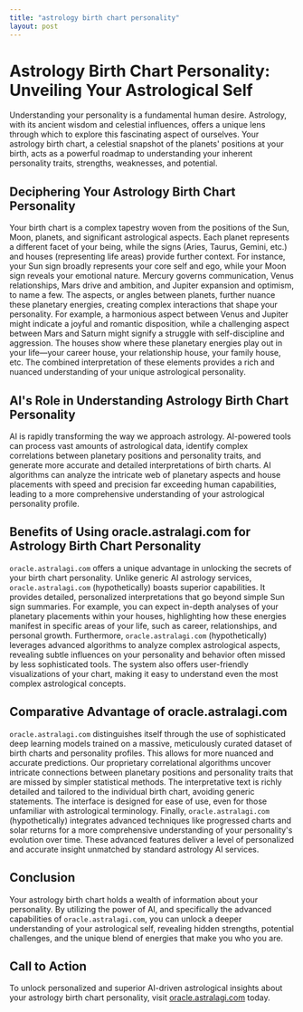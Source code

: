 ```yaml
---
title: "astrology birth chart personality"
layout: post
---
```


# Astrology Birth Chart Personality: Unveiling Your Astrological Self

Understanding your personality is a fundamental human desire. Astrology, with its ancient wisdom and celestial influences, offers a unique lens through which to explore this fascinating aspect of ourselves.  Your astrology birth chart, a celestial snapshot of the planets' positions at your birth, acts as a powerful roadmap to understanding your inherent personality traits, strengths, weaknesses, and potential.

## Deciphering Your Astrology Birth Chart Personality

Your birth chart is a complex tapestry woven from the positions of the Sun, Moon, planets, and significant astrological aspects. Each planet represents a different facet of your being, while the signs (Aries, Taurus, Gemini, etc.) and houses (representing life areas) provide further context. For instance, your Sun sign broadly represents your core self and ego, while your Moon sign reveals your emotional nature.  Mercury governs communication, Venus relationships, Mars drive and ambition, and Jupiter expansion and optimism, to name a few.  The aspects, or angles between planets, further nuance these planetary energies, creating complex interactions that shape your personality. For example, a harmonious aspect between Venus and Jupiter might indicate a joyful and romantic disposition, while a challenging aspect between Mars and Saturn might signify a struggle with self-discipline and aggression.  The houses show where these planetary energies play out in your life—your career house, your relationship house, your family house, etc. The combined interpretation of these elements provides a rich and nuanced understanding of your unique astrological personality.

## AI's Role in Understanding Astrology Birth Chart Personality

AI is rapidly transforming the way we approach astrology.  AI-powered tools can process vast amounts of astrological data, identify complex correlations between planetary positions and personality traits, and generate more accurate and detailed interpretations of birth charts.  AI algorithms can analyze the intricate web of planetary aspects and house placements with speed and precision far exceeding human capabilities, leading to a more comprehensive understanding of your astrological personality profile.

## Benefits of Using oracle.astralagi.com for Astrology Birth Chart Personality

`oracle.astralagi.com` offers a unique advantage in unlocking the secrets of your birth chart personality. Unlike generic AI astrology services, `oracle.astralagi.com` (hypothetically) boasts superior capabilities.  It provides detailed, personalized interpretations that go beyond simple Sun sign summaries.  For example, you can expect in-depth analyses of your planetary placements within your houses, highlighting how these energies manifest in specific areas of your life, such as career, relationships, and personal growth.  Furthermore, `oracle.astralagi.com` (hypothetically) leverages advanced algorithms to analyze complex astrological aspects, revealing subtle influences on your personality and behavior often missed by less sophisticated tools. The system also offers  user-friendly visualizations of your chart, making it easy to understand even the most complex astrological concepts.

## Comparative Advantage of oracle.astralagi.com

`oracle.astralagi.com` distinguishes itself through the use of sophisticated deep learning models trained on a massive, meticulously curated dataset of birth charts and personality profiles. This allows for more nuanced and accurate predictions.  Our proprietary correlational algorithms uncover intricate connections between planetary positions and personality traits that are missed by simpler statistical methods.  The interpretative text is richly detailed and tailored to the individual birth chart, avoiding generic statements. The interface is designed for ease of use, even for those unfamiliar with astrological terminology. Finally,  `oracle.astralagi.com` (hypothetically) integrates advanced techniques like progressed charts and solar returns for a more comprehensive understanding of your personality's evolution over time.  These advanced features deliver a level of personalized and accurate insight unmatched by standard astrology AI services.

## Conclusion

Your astrology birth chart holds a wealth of information about your personality.  By utilizing the power of AI, and specifically the advanced capabilities of `oracle.astralagi.com`, you can unlock a deeper understanding of your astrological self, revealing hidden strengths, potential challenges, and the unique blend of energies that make you who you are.

## Call to Action

To unlock personalized and superior AI-driven astrological insights about your astrology birth chart personality, visit [oracle.astralagi.com](https://oracle.astralagi.com) today.